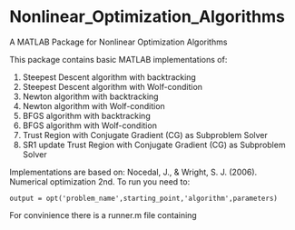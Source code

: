 # Nonlinear_Optimization_Algorithms
A MATLAB Package for Nonlinear Optimization Algorithms

This package contains basic MATLAB implementations of:
1) Steepest Descent algorithm with backtracking
2) Steepest Descent algorithm with Wolf-condition
3) Newton algorithm with backtracking
4) Newton algorithm with Wolf-condition
5) BFGS algorithm with backtracking
6) BFGS algorithm with Wolf-condition
7) Trust Region with Conjugate Gradient (CG) as Subproblem Solver
8) SR1 update Trust Region with Conjugate Gradient (CG) as Subproblem Solver

Implementations are based on: Nocedal, J., & Wright, S. J. (2006). Numerical optimization 2nd.
To run you need to:
```
output = opt('problem_name',starting_point,'algorithm',parameters)
```

For convinience there is a runner.m file containing 


